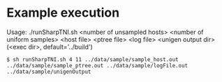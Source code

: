 # Example execution

Usage: ./runSharpTNI.sh \<number of unsampled hosts\> \<number of uniform samples\> \<host file\> \<ptree file\> \<log file\> \<unigen output dir\> (\<exec dir\>, default='../build')

    $ sh runSharpTNI.sh 4 11 ../data/sample/sample_host.out ../data/sample/sample_ptree.out ../data/sample/logFile.out ../data/sample/unigenOutput
